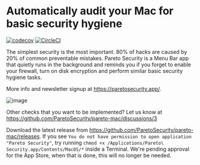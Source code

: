 # Automatically audit your Mac for basic security hygiene

[![codecov](https://codecov.io/gh/ParetoSecurity/pareto-mac/branch/main/graph/badge.svg?token=0PQ1BR279J)](https://codecov.io/gh/ParetoSecurity/pareto-mac)
[![CircleCI](https://circleci.com/gh/ParetoSecurity/pareto-mac/tree/main.svg?style=svg)](https://circleci.com/gh/ParetoSecurity/pareto-mac/tree/main)

The simplest security is the most important. 80% of hacks are caused by 20% of common preventable mistakes. Pareto Security is a Menu Bar app that quietly runs in the background and reminds you if you forget to enable your firewall, turn on disk encryption and perform similar basic security hygiene tasks.

More info and newsletter signup at https://paretosecurity.app/.

![image](https://user-images.githubusercontent.com/239513/126497099-1b89a8ef-68f2-4aae-9f05-f124748685d2.png)

Other checks that you want to be implemented? Let us know at https://github.com/ParetoSecurity/pareto-mac/discussions/3

Download the latest release from https://github.com/ParetoSecurity/pareto-mac/releases. If you see `You do not have permission to open application "Pareto Security"`, try running `chmod +x /Applications/Pareto\ Security.app/Contents/MacOS/*` inside a Terminal. We're pending approval for the App Store, when that is done, this will no longer be needed. 

